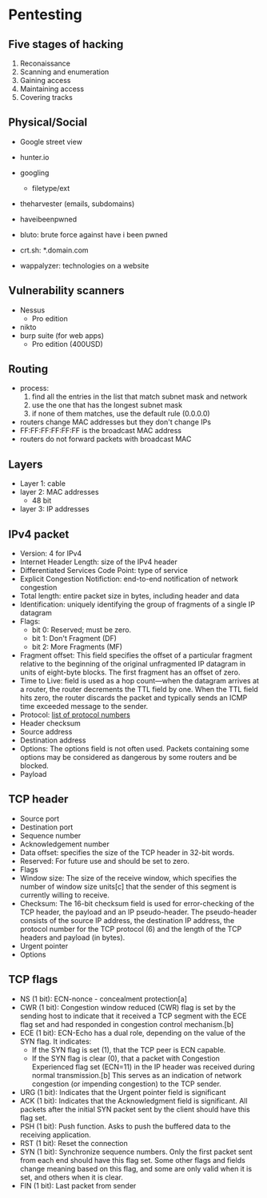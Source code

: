 # Pentesting

## Five stages of hacking

1.  Reconaissance
2.  Scanning and enumeration
3.  Gaining access
4.  Maintaining access
5.  Covering tracks

## Physical/Social

- Google street view
    
- hunter.io
    
- googling
    
    - filetype/ext
- theharvester (emails, subdomains)
    
- haveibeenpwned
    
- bluto: brute force against have i been pwned
    
- crt.sh: *.domain.com
    
- wappalyzer: technologies on a website

## Vulnerability scanners

- Nessus
    - Pro edition
- nikto
- burp suite (for web apps)
    - Pro edition (400USD)

## Routing

- process:
    1.  find all the entries in the list that match subnet mask and network
    2.  use the one that has the longest subnet mask
    3.  if none of them matches, use the default rule (0.0.0.0)
- routers change MAC addresses but they don't change IPs
- FF:FF:FF:FF:FF:FF is the broadcast MAC address
- routers do not forward packets with broadcast MAC

## Layers

- Layer 1: cable
- layer 2: MAC addresses
    - 48 bit
- layer 3: IP addresses

## IPv4 packet

* Version: 4 for IPv4
* Internet Header Length: size of the IPv4 header
* Differentiated Services Code Point: type of service
* Explicit Congestion Notifiction: end-to-end notification of network congestion
* Total length: entire packet size in bytes, including header and data
* Identification: uniquely identifying the group of fragments of a single IP datagram
* Flags:
	* bit 0: Reserved; must be zero.
	* bit 1: Don't Fragment (DF)
	* bit 2: More Fragments (MF)
* Fragment offset: This field specifies the offset of a particular fragment relative to the beginning of the original unfragmented IP datagram in units of eight-byte blocks. The first fragment has an offset of zero. 
* Time to Live: field is used as a hop count—when the datagram arrives at a router, the router decrements the TTL field by one. When the TTL field hits zero, the router discards the packet and typically sends an ICMP time exceeded message to the sender.
* Protocol: [list of protocol numbers](https://en.wikipedia.org/wiki/List_of_IP_protocol_numbers)
* Header checksum
* Source address
* Destination address
* Options: The options field is not often used. Packets containing some options may be considered as dangerous by some routers and be blocked.
* Payload

## TCP header

* Source port
* Destination port
* Sequence number
* Acknowledgement number
* Data offset: specifies the size of the TCP header in 32-bit words.
* Reserved: For future use and should be set to zero.
* Flags
* Window size: The size of the receive window, which specifies the number of window size units[c] that the sender of this segment is currently willing to receive.
* Checksum: The 16-bit checksum field is used for error-checking of the TCP header, the payload and an IP pseudo-header. The pseudo-header consists of the source IP address, the destination IP address, the protocol number for the TCP protocol (6) and the length of the TCP headers and payload (in bytes).
* Urgent pointer
* Options

## TCP flags

- NS (1 bit): ECN-nonce - concealment protection[a]
- CWR (1 bit): Congestion window reduced (CWR) flag is set by the sending host to indicate that it received a TCP segment with the ECE flag set and had responded in congestion control mechanism.[b]
- ECE (1 bit): ECN-Echo has a dual role, depending on the value of the SYN flag. It indicates:
	- If the SYN flag is set (1), that the TCP peer is ECN capable.
	- If the SYN flag is clear (0), that a packet with Congestion Experienced flag set (ECN=11) in the IP header was received during normal transmission.[b] This serves as an indication of network congestion (or impending congestion) to the TCP sender.
- URG (1 bit): Indicates that the Urgent pointer field is significant
- ACK (1 bit): Indicates that the Acknowledgment field is significant. All packets after the initial SYN packet sent by the client should have this flag set.
- PSH (1 bit): Push function. Asks to push the buffered data to the receiving application.
- RST (1 bit): Reset the connection
- SYN (1 bit): Synchronize sequence numbers. Only the first packet sent from each end should have this flag set. Some other flags and fields change meaning based on this flag, and some are only valid when it is set, and others when it is clear.
- FIN (1 bit): Last packet from sender